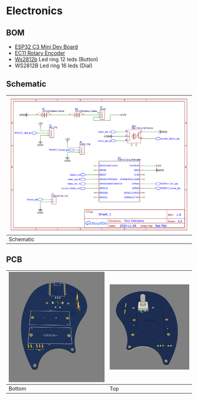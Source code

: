 # Electronics

## BOM

- [ESP32 C3 Mini Dev Board](https://michiel.vanderwulp.be/domotica/Modules/ESP32-C3-SuperMini/)
- [EC11 Rotary Encoder](https://nl.aliexpress.com/item/1005005983134515.html?spm=a2g0o.productlist.main.1.a4cc37c83Cb6cO&algo_pvid=dab1d344-3dae-49fb-ae73-5fa2b2fbe406&algo_exp_id=dab1d344-3dae-49fb-ae73-5fa2b2fbe406-0&pdp_npi=4%40dis%21EUR%212.92%212.92%21%21%213.01%213.01%21%40211b812f17328732251698217e7bb8%2112000035172713577%21sea%21NL%21162207786%21X&curPageLogUid=8pbVyvYOEqu8&utparam-url=scene%3Asearch%7Cquery_from%3A)
- [Ws2812b](https://nl.aliexpress.com/item/1005006982206943.html?spm=a2g0o.productlist.main.1.6183135c8ddOg3&algo_pvid=51850496-99cd-4c2b-9559-2ebbc5af4890&algo_exp_id=51850496-99cd-4c2b-9559-2ebbc5af4890-0&pdp_npi=4%40dis%21EUR%213.90%211.64%21%21%2129.11%2112.23%21%4021038e1e17328733147107209e3c8f%2112000038933416726%21sea%21NL%21162207786%21X&curPageLogUid=TqEXwYRFevqM&utparam-url=scene%3Asearch%7Cquery_from%3A) Led ring 12 leds (Button)
- WS2812B Led ring 16 leds (Dial)


## Schematic

| ![cc_schematic](cc_schematic.png) |
|-|
| Schematic |


## PCB

| ![pcb_bottom](pcb_bottom.png) | ![pcb_top](pcb_top.png)|
|-|-|
| Bottom | Top |


